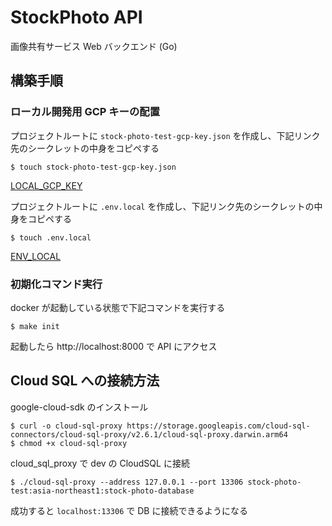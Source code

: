 # StockPhoto API

画像共有サービス Web バックエンド (Go)

## 構築手順

### ローカル開発用 GCP キーの配置

プロジェクトルートに `stock-photo-test-gcp-key.json` を作成し、下記リンク先のシークレットの中身をコピペする

```
$ touch stock-photo-test-gcp-key.json
```

[LOCAL_GCP_KEY](https://console.cloud.google.com/security/secret-manager/secret/LOCAL_GCP_KEY/versions?hl=ja&project=stock-photo-test)

プロジェクトルートに `.env.local` を作成し、下記リンク先のシークレットの中身をコピペする

```
$ touch .env.local
```

[ENV_LOCAL](https://console.cloud.google.com/security/secret-manager/secret/ENV_LOCAL/versions?hl=ja&project=stock-photo-test)

### 初期化コマンド実行

docker が起動している状態で下記コマンドを実行する

```
$ make init
```

起動したら http://localhost:8000 で API にアクセス

## Cloud SQL への接続方法

google-cloud-sdk のインストール

```
$ curl -o cloud-sql-proxy https://storage.googleapis.com/cloud-sql-connectors/cloud-sql-proxy/v2.6.1/cloud-sql-proxy.darwin.arm64
$ chmod +x cloud-sql-proxy
```

cloud_sql_proxy で dev の CloudSQL に接続

```
$ ./cloud-sql-proxy --address 127.0.0.1 --port 13306 stock-photo-test:asia-northeast1:stock-photo-database
```

成功すると `localhost:13306` で DB に接続できるようになる
